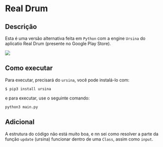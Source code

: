 # Real Drum


## Descrição
Esta é uma versão alternativa feita em `Python` com a engine `Ursina` do aplicatio Real Drum (presente no Google Play Store).

![](./demo_image.png)

## Como executar

Para executar, precisará do `ursina`, você pode instalá-lo com:

```
$ pip3 install ursina
```

e para executar, use o seguinte comando:

```
python3 main.py
```


## Adicional

A estrutura do código não está muito boa, e nn sei como resolver a parte da função `update` (ursina) funcionar dentro de uma `Class`, assim como `input`.
